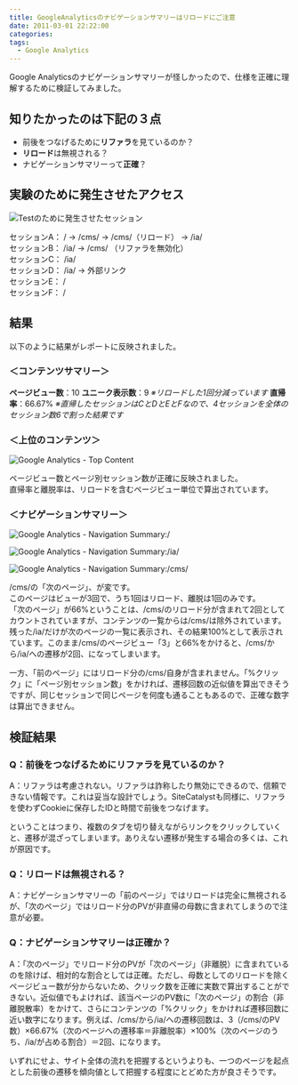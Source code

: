 ```yaml
---
title: GoogleAnalyticsのナビゲーションサマリーはリロードにご注意
date: 2011-03-01 22:22:00
categories: 
tags:
  - Google Analytics
---
```


Google Analyticsのナビゲーションサマリーが怪しかったので、仕様を正確に理解するために検証してみました。
<!-- more -->

## 知りたかったのは下記の３点

* 前後をつなげるために**リファラ**を見ているのか？
* **リロード**は無視される？
* ナビゲーションサマリーって**正確**？

## 実験のために発生させたアクセス

![Testのために発生させたセッション](/images/ga/navigation-summary-sessions.png)

セッションA： / → /cms/ → /cms/（リロード） → /ia/  
セッションB： /ia/ → /cms/ （リファラを無効化）  
セッションC： /ia/  
セッションD： /ia/ → 外部リンク  
セッションE： /  
セッションF： /

## 結果

以下のように結果がレポートに反映されました。

### ＜コンテンツサマリー＞

**ページビュー数**：10
**ユニーク表示数**：9
_※リロードした1回分減っています_
**直帰率**：66.67%
_※直帰したセッションはCとDとEとFなので、4セッションを全体のセッション数6で割った結果です_

### ＜上位のコンテンツ＞

![Google Analytics - Top Content](/images/ga/top-content.png)

ページビュー数とページ別セッション数が正確に反映されました。  
直帰率と離脱率は、リロードを含むページビュー単位で算出されています。

### ＜ナビゲーションサマリー＞

![Google Analytics - Navigation Summary:/](/images/ga/navigation-summary-top.png)

![Google Analytics - Navigation Summary:/ia/](/images/ga/navigation-summary-ia.png)

![Google Analytics - Navigation Summary:/cms/](/images/ga/navigation-summary-cms.png)

/cms/の「次のページ」、が変です。  
このページはビューが3回で、うち1回はリロード、離脱は1回のみです。  
「次のページ」が66%ということは、/cms/のリロード分が含まれて2回としてカウントされていますが、コンテンツの一覧からは/cms/は除外されています。残った/ia/だけが次のページの一覧に表示され、その結果100%として表示されています。このまま/cms/のページビュー「3」と66%をかけると、/cms/から/ia/への遷移が2回、になってしまいます。

一方、「前のページ」にはリロード分の/cms/自身が含まれません。「%クリック」に「ページ別セッション数」をかければ、遷移回数の近似値を算出できそうですが、同じセッションで同じページを何度も通ることもあるので、正確な数字は算出できません。

## 検証結果

### Q：前後をつなげるためにリファラを見ているのか？

A：リファラは考慮されない。リファラは詐称したり無効にできるので、信頼できない情報です。これは妥当な設計でしょう。SiteCatalystも同様に、リファラを使わずCookieに保存したIDと時間で前後をつなげます。

ということはつまり、複数のタブを切り替えながらリンクをクリックしていくと、遷移が混ざってしまいます。ありえない遷移が発生する場合の多くは、これが原因です。

### Q：リロードは無視される？

A：ナビゲーションサマリーの「前のページ」ではリロードは完全に無視されるが、「次のページ」ではリロード分のPVが非直帰の母数に含まれてしまうので注意が必要。

### Q：ナビゲーションサマリーは正確か？

A：「次のページ」でリロード分のPVが「次のページ」（非離脱）に含まれているのを除けば、相対的な割合としては正確。ただし、母数としてのリロードを除くページビュー数が分からないため、クリック数を正確に実数で算出することができない。近似値でもよければ、該当ページのPV数に「次のページ」の割合（非離脱散率）をかけて、さらにコンテンツの「%クリック」をかければ遷移回数に近い数字になります。例えば、/cms/から/ia/への遷移回数は、3（/cms/のPV数）×66.67%（次のページへの遷移率＝非離脱率）×100%（次のページのうち、/ia/が占める割合）＝2回、になります。

いずれにせよ、サイト全体の流れを把握するというよりも、一つのページを起点とした前後の遷移を傾向値として把握する程度にとどめた方が良さそうです。
